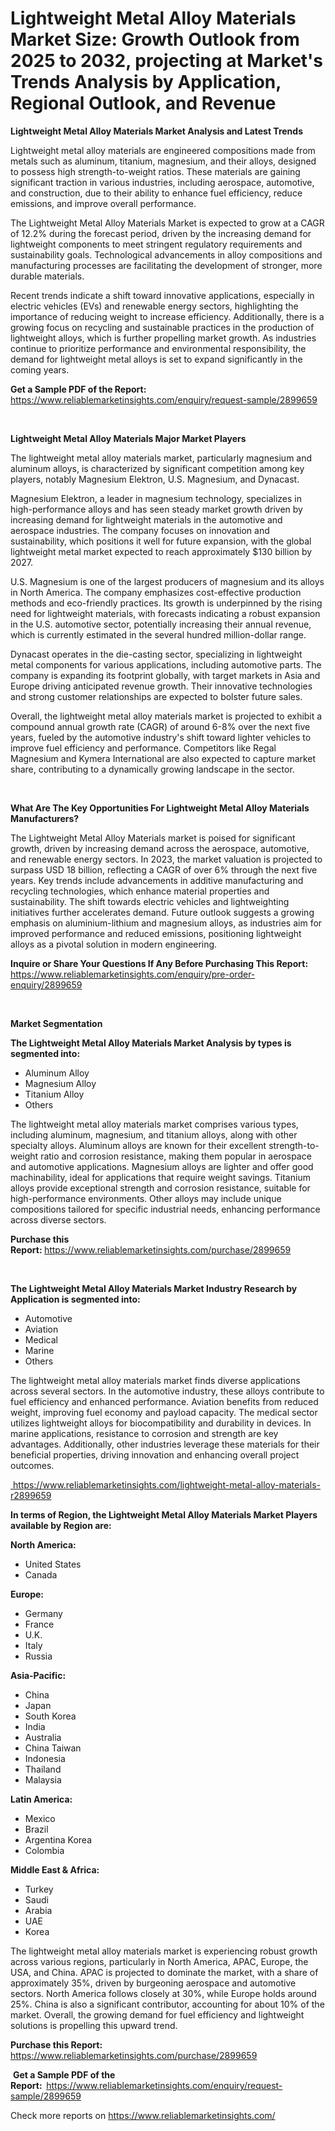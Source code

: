 <p><h1>Lightweight Metal Alloy Materials Market Size: Growth Outlook from 2025 to 2032, projecting at Market's Trends Analysis by Application, Regional Outlook, and Revenue</h1></p><p><strong>Lightweight Metal Alloy Materials Market Analysis and Latest Trends</strong></p>
<p><p>Lightweight metal alloy materials are engineered compositions made from metals such as aluminum, titanium, magnesium, and their alloys, designed to possess high strength-to-weight ratios. These materials are gaining significant traction in various industries, including aerospace, automotive, and construction, due to their ability to enhance fuel efficiency, reduce emissions, and improve overall performance.</p><p>The Lightweight Metal Alloy Materials Market is expected to grow at a CAGR of 12.2% during the forecast period, driven by the increasing demand for lightweight components to meet stringent regulatory requirements and sustainability goals. Technological advancements in alloy compositions and manufacturing processes are facilitating the development of stronger, more durable materials. </p><p>Recent trends indicate a shift toward innovative applications, especially in electric vehicles (EVs) and renewable energy sectors, highlighting the importance of reducing weight to increase efficiency. Additionally, there is a growing focus on recycling and sustainable practices in the production of lightweight alloys, which is further propelling market growth. As industries continue to prioritize performance and environmental responsibility, the demand for lightweight metal alloys is set to expand significantly in the coming years.</p></p>
<p><strong>Get a Sample PDF of the Report:&nbsp;</strong> <a href="https://www.reliablemarketinsights.com/enquiry/request-sample/2899659?utm_campaign=3534&utm_medium=2&utm_source=Github&utm_content=ia&utm_term=16032025&utm_id=lightweight-metal-alloy-materials">https://www.reliablemarketinsights.com/enquiry/request-sample/2899659</a></p>
<p>&nbsp;</p>
<p><strong>Lightweight Metal Alloy Materials Major Market Players</strong></p>
<p><p>The lightweight metal alloy materials market, particularly magnesium and aluminum alloys, is characterized by significant competition among key players, notably Magnesium Elektron, U.S. Magnesium, and Dynacast. </p><p>Magnesium Elektron, a leader in magnesium technology, specializes in high-performance alloys and has seen steady market growth driven by increasing demand for lightweight materials in the automotive and aerospace industries. The company focuses on innovation and sustainability, which positions it well for future expansion, with the global lightweight metal market expected to reach approximately $130 billion by 2027.</p><p>U.S. Magnesium is one of the largest producers of magnesium and its alloys in North America. The company emphasizes cost-effective production methods and eco-friendly practices. Its growth is underpinned by the rising need for lightweight materials, with forecasts indicating a robust expansion in the U.S. automotive sector, potentially increasing their annual revenue, which is currently estimated in the several hundred million-dollar range.</p><p>Dynacast operates in the die-casting sector, specializing in lightweight metal components for various applications, including automotive parts. The company is expanding its footprint globally, with target markets in Asia and Europe driving anticipated revenue growth. Their innovative technologies and strong customer relationships are expected to bolster future sales.</p><p>Overall, the lightweight metal alloy materials market is projected to exhibit a compound annual growth rate (CAGR) of around 6-8% over the next five years, fueled by the automotive industry's shift toward lighter vehicles to improve fuel efficiency and performance. Competitors like Regal Magnesium and Kymera International are also expected to capture market share, contributing to a dynamically growing landscape in the sector.</p></p>
<p>&nbsp;</p>
<p><strong>What Are The Key Opportunities For Lightweight Metal Alloy Materials Manufacturers?</strong></p>
<p><p>The Lightweight Metal Alloy Materials market is poised for significant growth, driven by increasing demand across the aerospace, automotive, and renewable energy sectors. In 2023, the market valuation is projected to surpass USD 18 billion, reflecting a CAGR of over 6% through the next five years. Key trends include advancements in additive manufacturing and recycling technologies, which enhance material properties and sustainability. The shift towards electric vehicles and lightweighting initiatives further accelerates demand. Future outlook suggests a growing emphasis on aluminium-lithium and magnesium alloys, as industries aim for improved performance and reduced emissions, positioning lightweight alloys as a pivotal solution in modern engineering.</p></p>
<p><strong>Inquire or Share Your Questions If Any Before Purchasing This Report:</strong> <a href="https://www.reliablemarketinsights.com/enquiry/pre-order-enquiry/2899659?utm_campaign=3534&utm_medium=2&utm_source=Github&utm_content=ia&utm_term=16032025&utm_id=lightweight-metal-alloy-materials">https://www.reliablemarketinsights.com/enquiry/pre-order-enquiry/2899659</a></p>
<p>&nbsp;</p>
<p><strong>Market Segmentation</strong></p>
<p><strong>The Lightweight Metal Alloy Materials Market Analysis by types is segmented into:</strong></p>
<p><ul><li>Aluminum Alloy</li><li>Magnesium Alloy</li><li>Titanium Alloy</li><li>Others</li></ul></p>
<p><p>The lightweight metal alloy materials market comprises various types, including aluminum, magnesium, and titanium alloys, along with other specialty alloys. Aluminum alloys are known for their excellent strength-to-weight ratio and corrosion resistance, making them popular in aerospace and automotive applications. Magnesium alloys are lighter and offer good machinability, ideal for applications that require weight savings. Titanium alloys provide exceptional strength and corrosion resistance, suitable for high-performance environments. Other alloys may include unique compositions tailored for specific industrial needs, enhancing performance across diverse sectors.</p></p>
<p><strong>Purchase this Report:&nbsp;</strong><a href="https://www.reliablemarketinsights.com/purchase/2899659?utm_campaign=3534&utm_medium=2&utm_source=Github&utm_content=ia&utm_term=16032025&utm_id=lightweight-metal-alloy-materials">https://www.reliablemarketinsights.com/purchase/2899659</a></p>
<p>&nbsp;</p>
<p><strong>The Lightweight Metal Alloy Materials Market Industry Research by Application is segmented into:</strong></p>
<p><ul><li>Automotive</li><li>Aviation</li><li>Medical</li><li>Marine</li><li>Others</li></ul></p>
<p><p>The lightweight metal alloy materials market finds diverse applications across several sectors. In the automotive industry, these alloys contribute to fuel efficiency and enhanced performance. Aviation benefits from reduced weight, improving fuel economy and payload capacity. The medical sector utilizes lightweight alloys for biocompatibility and durability in devices. In marine applications, resistance to corrosion and strength are key advantages. Additionally, other industries leverage these materials for their beneficial properties, driving innovation and enhancing overall project outcomes.</p></p>
<p><a href="https://www.reliablemarketinsights.com/lightweight-metal-alloy-materials-r2899659?utm_campaign=3534&utm_medium=2&utm_source=Github&utm_content=ia&utm_term=16032025&utm_id=lightweight-metal-alloy-materials">&nbsp;https://www.reliablemarketinsights.com/lightweight-metal-alloy-materials-r2899659</a></p>
<p><strong>In terms of Region, the Lightweight Metal Alloy Materials Market Players available by Region are:</strong></p>
<p>
    <p> <strong> North America: </strong>
        <ul>
            <li>United States</li>
            <li>Canada</li>
        </ul>
        </p> 
    <p> <strong> Europe: </strong>
        <ul>
            <li>Germany</li>
            <li>France</li>
            <li>U.K.</li>
            <li>Italy</li>
            <li>Russia</li>
        </ul>
        </p> 
    <p> <strong> Asia-Pacific: </strong>
        <ul>
            <li>China</li>
            <li>Japan</li>
            <li>South Korea</li>
            <li>India</li>
            <li>Australia</li>
            <li>China Taiwan</li>
            <li>Indonesia</li>
            <li>Thailand</li>
            <li>Malaysia</li>
        </ul>
        </p> 
    <p> <strong> Latin America: </strong>
        <ul>
            <li>Mexico</li>
            <li>Brazil</li>
            <li>Argentina Korea</li>
            <li>Colombia</li>
        </ul>
        </p> 
    <p> <strong> Middle East & Africa: </strong>
        <ul>
            <li>Turkey</li>
            <li>Saudi</li>
            <li>Arabia</li>
            <li>UAE</li>
            <li>Korea</li>
        </ul>
    </p>
    </p>
<p><p>The lightweight metal alloy materials market is experiencing robust growth across various regions, particularly in North America, APAC, Europe, the USA, and China. APAC is projected to dominate the market, with a share of approximately 35%, driven by burgeoning aerospace and automotive sectors. North America follows closely at 30%, while Europe holds around 25%. China is also a significant contributor, accounting for about 10% of the market. Overall, the growing demand for fuel efficiency and lightweight solutions is propelling this upward trend.</p></p>
<p><strong>Purchase this Report: </strong><a href="https://www.reliablemarketinsights.com/purchase/2899659?utm_campaign=3534&utm_medium=2&utm_source=Github&utm_content=ia&utm_term=16032025&utm_id=lightweight-metal-alloy-materials">https://www.reliablemarketinsights.com/purchase/2899659</a></p>
<p>&nbsp;<strong>Get a Sample PDF of the Report:&nbsp;&nbsp;</strong><a href="https://www.reliablemarketinsights.com/enquiry/request-sample/2899659?utm_campaign=3534&utm_medium=2&utm_source=Github&utm_content=ia&utm_term=16032025&utm_id=lightweight-metal-alloy-materials">https://www.reliablemarketinsights.com/enquiry/request-sample/2899659</a></p>
<p><strong></strong></p>
<p>Check more reports on <a href="https://www.reliablemarketinsights.com/?utm_campaign=3534&utm_medium=2&utm_source=Github&utm_content=ia&utm_term=16032025&utm_id=lightweight-metal-alloy-materials">https://www.reliablemarketinsights.com/</a></p>